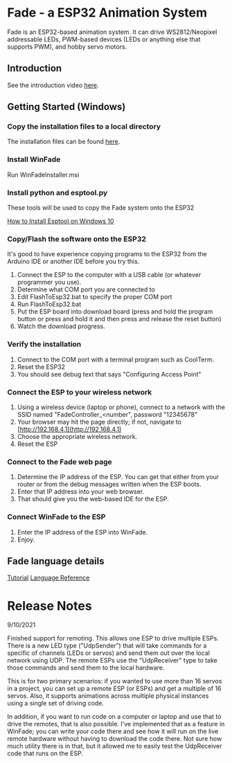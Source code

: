 # Fade - a ESP32 Animation System

Fade is an ESP32-based animation system. It can drive WS2812/Neopixel addressable LEDs, PWM-based devices (LEDs or anything else that supports PWM), and hobby servo motors. 

## Introduction

See the introduction video [here](https://www.youtube.com/watch?v=-CXQz1x2k9o).

## Getting Started (Windows)

### Copy the installation files to a local directory

The installation files can be found [here](https://github.com/ericgu/Fade/tree/master/InstallFiles).

### Install WinFade
Run WinFadeInstaller.msi

### Install python and esptool.py

These tools will be used to copy the Fade system onto the ESP32

[How to Install Esptool on Windows 10](https://cyberblogspot.com/how-to-install-esptool-on-windows-10/)

### Copy/Flash the software onto the ESP32

It's good to have experience copying programs to the ESP32 from the Arduino IDE or another IDE before you try this. 

1. Connect the ESP to the computer with a USB cable (or whatever programmer you use).
2. Determine what COM port you are connected to
3. Edit FlashToEsp32.bat to specify the proper COM port
4. Run FlashToEsp32.bat
5. Put the ESP board into download board (press and hold the program button or press and hold it and then press and release the reset button)
6. Watch the download progress. 

### Verify the installation

1. Connect to the COM port with a terminal program such as CoolTerm.
2. Reset the ESP32
3. You should see debug text that says "Configuring Access Point"

### Connect the ESP to your wireless network

1. Using a wireless device (laptop or phone), connect to a network with the SSID named "FadeController_<number", password "12345678"
2. Your browser may hit the page directly; if not, navigate to [http://192.168.4.1](http://192.168.4.1)
3. Choose the appropriate wireless network. 
4. Reset the ESP

### Connect to the Fade web page

1. Determine the IP address of the ESP. You can get that either from your router or from the debug messages written when the ESP boots.
2. Enter that IP address into your web browser.
3. That should give you the web-based IDE for the ESP. 

### Connect WinFade to the ESP

1. Enter the IP address of the ESP into WinFade.
2. Enjoy.

## Fade language details

[Tutorial](https://rawcdn.githack.com/ericgu/Fade/26681499a88c3c0935cea77f8de56b3fef22759a/docs/FadeLanguageTutorial.html)
[Language Reference](https://rawcdn.githack.com/ericgu/Fade/26681499a88c3c0935cea77f8de56b3fef22759a/docs/FadeLanguageReference.html)

# Release Notes

9/10/2021

Finished support for remoting. This allows one ESP to drive multiple ESPs. There is a new LED type ("UdpSender") that will take commands for a specific of channels (LEDs or servos) and send them out over the local network using UDP. The remote ESPs use the "UdpReceiver" type to take those commands and send them to the local hardware.

This is for two primary scenarios: if you wanted to use more than 16 servos in a project, you can set up a remote ESP (or ESPs) and get a multiple of 16 servos. Also, it supports animations across multiple physical instances using a single set of driving code. 

In addition, if you want to run code on a computer or laptop and use that to drive the remotes, that is also possible. I've implemented that as a feature in WinFade; you can write your code there and see how it will run on the live remote hardware without having to download the code there. Not sure how much utility there is in that, but it allowed me to easily test the UdpReceiver code that runs on the ESP. 

